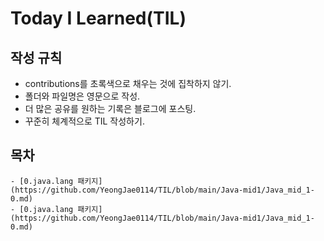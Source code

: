 # Today I Learned(TIL)

## 작성 규칙
- contributions를 초록색으로 채우는 것에 집착하지 않기.
- 폴더와 파일명은 영문으로 작성.
- 더 많은 공유를 원하는 기록은 블로그에 포스팅.
- 꾸준히 체계적으로 TIL 작성하기. 

## 목차
	- [0.java.lang 패키지](https://github.com/YeongJae0114/TIL/blob/main/Java-mid1/Java_mid_1-0.md)
 	- [0.java.lang 패키지](https://github.com/YeongJae0114/TIL/blob/main/Java-mid1/Java_mid_1-0.md)

